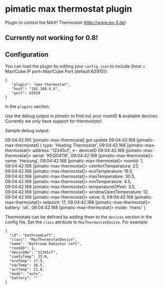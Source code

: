 pimatic max thermostat plugin
=======================
Plugin to control the MAX! Thermostat (http://www.eq-3.de)


Currently not working for 0.8!
-------------


Configuration
-------------
You can load the plugin by editing your `config.json` to include (host = Max!Cube IP port=Max!Cube Port (default:62910)):

    { 
       "plugin": "max-thermostat",
       "host": "192.168.X.X",
       "port": 62910
    }

in the `plugins` section.

Use the debug output in pimatic to find out your roomID & available devices. Currently we only have support for thermostats!

Sample debug output:

  09:04:42.165 [pimatic-max-thermostat] got update
  09:04:42.168 [pimatic-max-thermostat] { type: 'Heating Thermostat',
  09:04:42.168 [pimatic-max-thermostat]>  address: '12345cf', <-- deviceID
  09:04:42.168 [pimatic-max-thermostat]>  serial: 'KEQ04116',
  09:04:42.168 [pimatic-max-thermostat]>  name: 'Heizung',
  09:04:42.168 [pimatic-max-thermostat]>  roomId: 1,
  09:04:42.168 [pimatic-max-thermostat]>  comfortTemperature: 23,
  09:04:42.168 [pimatic-max-thermostat]>  ecoTemperature: 16.5,
  09:04:42.168 [pimatic-max-thermostat]>  maxTemperature: 30.5,
  09:04:42.168 [pimatic-max-thermostat]>  minTemperature: 4.5,
  09:04:42.168 [pimatic-max-thermostat]>  temperatureOffset: 3.5,
  09:04:42.168 [pimatic-max-thermostat]>  windowOpenTemperature: 12,
  09:04:42.168 [pimatic-max-thermostat]>  valve: 0,
  09:04:42.168 [pimatic-max-thermostat]>  setpoint: 17,
  09:04:42.168 [pimatic-max-thermostat]>  battery: 'ok',
  09:04:42.168 [pimatic-max-thermostat]>  mode: 'manu' }

Thermostats can be defined by adding them to the `devices` section in the config file.
Set the `class` attribute to `MaxThermostatDevice`. For example:

    { 
      "id": "bathroomLeft",
      "class": "MaxThermostatDevice", 
      "name": "Bathroom Radiator left",
      "roomID": 1,
      "deviceNo": "12345cf",
      "comfyTemp": 23.0,
      "ecoTemp": 17.5,
      "vacTemp": 16.5,
      "actTemp": 21.0,
      "mode": "auto",
      "battery": ""
    }
